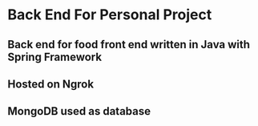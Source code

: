 # Back End For Personal Project
## Back end for food front end written in Java with Spring Framework
## Hosted on Ngrok
## MongoDB used as database
